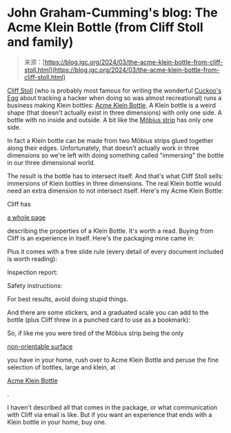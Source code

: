 <!--yml
category: 未分类
date: 2024-05-27 14:46:36
-->

# John Graham-Cumming's blog: The Acme Klein Bottle (from Cliff Stoll and family)

> 来源：[https://blog.jgc.org/2024/03/the-acme-klein-bottle-from-cliff-stoll.html](https://blog.jgc.org/2024/03/the-acme-klein-bottle-from-cliff-stoll.html)

[Cliff Stoll](https://en.wikipedia.org/wiki/Clifford_Stoll) (who is probably most famous for writing the wonderful [Cuckoo's Egg](https://en.wikipedia.org/wiki/The_Cuckoo%27s_Egg_(book)) about tracking a hacker when doing so was almost recreational) runs a business making Klein bottles: [Acme Klein Bottle](https://www.kleinbottle.com/). A Klein bottle is a weird shape (that doesn't actually exist in three dimensions) with only one side. A bottle with no inside and outside. A bit like the [Möbius strip](https://en.wikipedia.org/wiki/M%C3%B6bius_strip) has only one side.

In fact a Klein bottle can be made from two Möbius strips glued together along their edges. Unfortunately, that doesn't actually work in three dimensions so we're left with doing something called "immersing" the bottle in our three dimensional world.

The result is the bottle has to intersect itself. And that's what Cliff Stoll sells: immersions of Klein bottles in three dimensions. The real Klein bottle would need an extra dimension to not intersect itself. Here's my Acme Klein Bottle:

Cliff has

[a whole page](https://www.kleinbottle.com/whats_a_klein_bottle.htm)

describing the properties of a Klein Bottle. It's worth a read. Buying from Cliff is an experience in itself. Here's the packaging mine came in:

Plus it comes with a free slide rule (every detail of every document included is worth reading):

Inspection report:

Safety instructions:

For best results, avoid doing stupid things.

And there are some stickers, and a graduated scale you can add to the bottle (plus Cliff threw in a punched card to use as a bookmark):

So, if like me you were tired of the Möbius strip being the only

[non-orientable surface](https://en.wikipedia.org/wiki/Orientability)

you have in your home, rush over to Acme Klein Bottle and peruse the fine selection of bottles, large and klein, at

[Acme Klein Bottle](https://www.kleinbottle.com/)

.

I haven't described all that comes in the package, or what communication with Cliff via email is like. But if you want an experience that ends with a Klein bottle in your home, buy one.